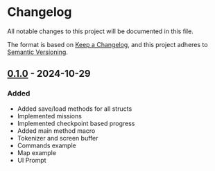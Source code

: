 # Changelog

All notable changes to this project will be documented in this file.

The format is based on [Keep a Changelog](https://keepachangelog.com/en/1.1.0/), and this project adheres to [Semantic Versioning](https://semver.org/spec/v2.0.0.html).


## [0.1.0] - 2024-10-29 

### Added

- Added save/load methods for all structs
- Implemented missions
- Implemented checkpoint based progress
- Added main method macro
- Tokenizer and screen buffer
- Commands example
- Map example
- UI Prompt


[0.1.0]: https://github.com/KDesp73/tbg-engine/releases/tag/v0.1.0

